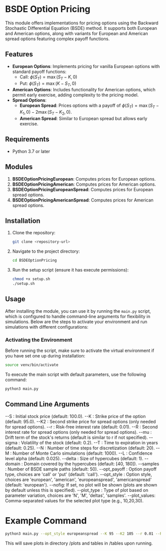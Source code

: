 # BSDE Option Pricing

This module offers implementations for pricing options using the Backward Stochastic Differential Equation (BSDE) method. It supports both European and American options, along with variants for European and American spread options featuring complex payoff functions.

## Features

- **European Options**: Implements pricing for vanilla European options with standard payoff functions:
  - Call: $\phi(S_T) = \max(S_T - K, 0)$
  - Put: $\phi(S_T) = \max(K - S_T, 0)$
- **American Options**: Includes functionality for American options, which permit early exercise, adding complexity to the pricing model.
- **Spread Options**:
  - **European Spread**: Prices options with a payoff of $\phi(S_T) = \max(S_T - K_1, 0) - 2\max(S_T - K_2, 0)$.
  - **American Spread**: Similar to European spread but allows early exercise.

## Requirements

- Python 3.7 or later

## Modules

1. **BSDEOptionPricingEuropean**: Computes prices for European options.
2. **BSDEOptionPricingAmerican**: Computes prices for American options.
3. **BSDEOptionPricingEuropeanSpread**: Computes prices for European spread options.
4. **BSDEOptionPricingAmericanSpread**: Computes prices for American spread options.

## Installation

1. Clone the repository:
    ```bash
    git clone <repository-url>
    ``` 
2. Navigate to the project directory:
    ```bash
    cd BSDEOptionPricing
    ```
3. Run the setup script (ensure it has execute permissions):
    ```bash 
    chmod +x setup.sh
    ./setup.sh
    ```

## Usage

After installing the module, you can use it by running the `main.py` script, which is configured to handle command-line arguments for flexibility in simulations. Below are the steps to activate your environment and run simulations with different configurations:

### Activating the Environment

Before running the script, make sure to activate the virtual environment if you have set one up during installation:

```bash
source venv/bin/activate
```

To execute the main script with default parameters, use the following command:
```bash
python3 main.py
```

## Command Line Arguments
--S <float>: Initial stock price (default: 100.0).
--K <float>: Strike price of the option (default: 95.0).
--K2 <float>: Second strike price for spread options (only needed for spread options).
--r <float>: Risk-free interest rate (default: 0.01).
--R <float>: Second interest rate for spread options (only needed for spread options).
--mu <float>: Drift term of the stock's returns (default is similar to r if not specified).
--sigma <float>: Volatility of the stock (default: 0.2).
--T <float>: Time to expiration in years (default: 0.25).
--N <int>: Number of time steps for discretization (default: 20).
--M <int>: Number of Monte Carlo simulations (default: 1000).
--L <float>: Confidence level alpha (default: 0.025).
--delta <float>: Size of hypercubes (default: 1).
--domain <list>: Domain covered by the hypercubes (default: [40, 180]).
--samples <int>: Number of BSDE sample paths (default: 50).
--opt_payoff <choice>: Option payoff type, choices are 'call' or 'put' (default: 'call').
--opt_style <choice>: Option style, choices are 'european', 'american', 'europeanspread', 'americanspread' (default: 'european').
--nofig: If set, no plot will be shown (plots are shown by default unless this is specified).
--plot_type <choice>: Type of plot based on parameter variation, choices are 'N', 'M', 'deltas', 'samples'.
--plot_values: Comma-separated values for the selected plot type (e.g., 10,20,30).

# Example Command
```bash
python3 main.py --opt_style europeanspread --K 95 --K2 105 --r 0.01 --R 0.06 --mu 0.05 --S 100 --sigma 0.2 --T 0.25 --N 5 --delta 1 --M 1000 --plot_type samples --plot_values 5,10,20,40
```
This will save plots in directory /plots and tables in /tables upon running.







